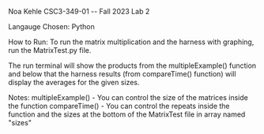Noa Kehle 
CSC3-349-01 -- Fall 2023
Lab 2

Langauge Chosen: Python

How to Run: To run the matrix multiplication and the harness with 
graphing, run the MatrixTest.py file. 

The run terminal will show the products from the multipleExample() function and 
below that the harness results (from compareTime() function) will display the 
averages for the given sizes.

Notes:
multipleExample() - You can control the size of the matrices inside the function 
compareTime()     - You can control the repeats inside the function and the
                    sizes at the bottom of the MatrixTest file in array named "sizes"
